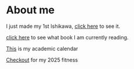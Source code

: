 # About me
I just made my 1st Ishikawa, [click here](Ishikawa.png) to see it.

[click here](images/image1.png) to see what book I am currently reading. 

[This](images/2024_to_2025.pdf) is my academic calendar

[Checkout](fitness/) for my 2025 fitness 

